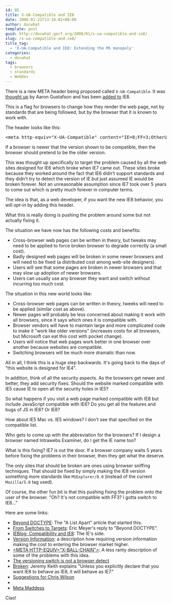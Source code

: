 ```yaml
---
id: 85
title: X-UA-Compatible and IE8
date: 2008-01-22T13:18:02+00:00
author: docwhat
template: post
guid: http://docwhat.gerf.org/2008/01/x-ua-compatible-and-ie8/
slug: /x-ua-compatible-and-ie8/
title_tag:
  - 'X-UA-Compatible and IE8: Extending the MS monopoly'
categories:
  - docwhat
tags:
  - browsers
  - standards
  - WebDev
---
```

There is a new META header being proposed called <code>X-UA-Compatible</code>.  It was <a href="http://www.alistapart.com/articles/beyonddoctype">thought up</a> by Aaron Gustafson and has been <a href="http://blogs.msdn.com/ie/archive/2008/01/21/compatibility-and-ie8.aspx">added to</a> IE8.

This is a flag for browsers to change how they render the web page, not by standards that are being followed, but by the browser that it is known to work with.

The header looks like this:
<pre>&lt;meta http-equiv="X-UA-Compatible" content="IE=8;FF=3;OtherUA=4" /&gt;</pre>

If a browser is newer that the version shown to be compatible, then the browser should pretend to be the older version.<!-- more -->

This was thought up specifically to target the problem caused by all the web sites designed for IE6 which broke when IE7 came out.  These sites broke because they worked around the fact that IE6 didn't support standards and they didn't try to detect the version of IE but just assumed IE would be broken forever.  Not an unreasonable assumption since IE7 took over 5 years to come out which is pretty much forever in computer terms.

The idea is that, as a web developer, if you want the new IE8 behavior, you will <em>opt-in</em> by adding this header.

What this is really doing is pushing the problem around some but not actually fixing it.

The situation we have now has the following costs and benefits:
<ul>
  <li>Cross-browser web pages can be written in theory, but tweaks may need to be applied to force broken browser to degrade correctly (a small cost).</li>
  <li>Badly designed web pages will be broken in some newer browsers and will need to be fixed (a distributed cost among web-site designers).</li>
  <li>Users will see that some pages are broken in newer browsers and that may slow up adoption of newer browsers.</li>
  <li>Users can usually use any browser they want and switch without incurring too much cost.</li>
</ul>

The situation in this new world looks like:
<ul>
  <li>Cross-browser web pages can be written in theory, tweeks will need to be applied (similar cost as above).
  </li><li>Newer pages will probably be less concerned about making it work with all browsers, since it says which ones it is compatible with.</li>
  <li>Browser vendors will have to maintain large and more complicated code to make it "work like older versions" (increases costs for all browsers, but Microsoft can eat this cost with pocket change).</li>
  <li>Users will notice that web pages work better in one browser over another because websites are compatible.</li>
  <li>Switching browsers will be much more dramatic than now.</li>
</ul>

All in all, I think this is a huge step backwards.  It's going back to the days of "this website is designed for IE4". 

In addition, think of all the security aspects.  As the browsers get newer and better, they add security fixes.  Should the website marked compatible with IE5 cause IE to open all the security holes in IE5?

So what happens if you visit a web page marked compatible with IE8 but include JavaScript compatible with IE6?  Do you get all the features and bugs of JS in IE6?  Or IE8?

How about IE5 Mac vs. IE5 windows?  I don't see that specified on the compatible list. 

Who gets to come up with the abbreviation for the browsers?  If I design a browser named Intrawebs Examiner, do I get the IE name too?

What is this fixing?  IE7 is out the door.  If a browser company waits 5 years before fixing the problems in their browser, then they get what the deserve.

The only sites that should be broken are ones using browser sniffing techniques.  That should be fixed by simply making the IE8 version something more standards like <code>MSExplorer/8.0</code> (instead of the current <code>Mozilla/5.0</code> tag used).

Of course, the other fun bit is that this pushing fixing the problem onto the user of the browser.  "Oh? It's not compatible with FF3?  I gotta switch to IE8..."

Here are some links:
 <ul>
  <li><a href="http://www.alistapart.com/articles/beyonddoctype">Beyond DOCTYPE</a>: The "A List Apart" article that started this.</li>
  <li><a href="http://www.alistapart.com/articles/fromswitchestotargets">From Switches to Targets</a>: Eric Meyer's reply to "Beyond DOCTYPE".</li>
  <li><a href="http://blogs.msdn.com/ie/archive/2008/01/21/compatibility-and-ie8.aspx">IEBlog; Compatibility and IE8</a>: The IE's side.</li>
  <li><a href="http://lists.w3.org/Archives/Public/public-html/2007Apr/0279.html">Version Information</a>: a description how requiring version information making the cost to entering the browser market higher.</li>
  <li><a href="http://weblogs.mozillazine.org/roc/archives/2008/01/post_2.html">&lt;META HTTP-EQUIV="X-BALL-CHAIN"></a>:  A less ranty description of some of the problems with this idea.</li>
  <li><a href="http://www.quirksmode.org/blog/archives/2008/01/the_versioning.html">The versioning switch is not a browser detect</a></li>
  <li><a href="http://adactio.com/journal/1402/">Broken</a>: Jeremy Keith explains "Unless you explicitly declare that you want IE8 to behave as IE8, it will behave as IE7."</li>
  <li><a href="http://my.opera.com/hallvors/blog/2008/01/23/suggestions-for-chris-wilson">Suggestions for Chris Wilson</a></li><li>
  </li><li><a href="http://ejohn.org/blog/meta-madness/">Meta Maddess</a></li>
</ul>

Ciao!